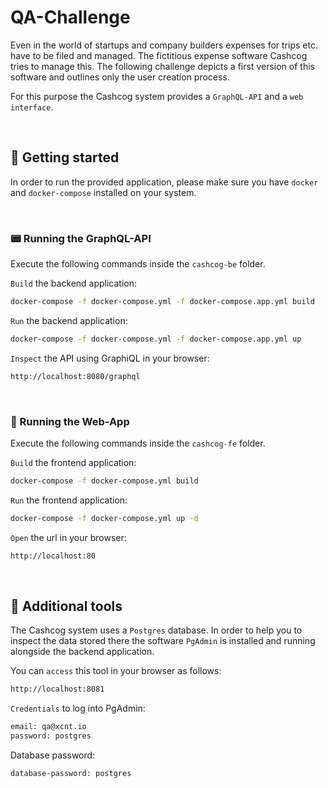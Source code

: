# QA-Challenge

Even in the world of startups and company builders expenses for trips etc. have to be filed and managed.
The fictitious expense software Cashcog tries to manage this. The following challenge depicts a first version of this software and outlines only the user creation process.

For this purpose the Cashcog system provides a `GraphQL-API` and a `web interface`.

<br>

## 🚀 Getting started

In order to run the provided application, please make sure you have `docker` and `docker-compose` installed on your system.

<br>

### 📟 Running the GraphQL-API

Execute the following commands inside the `cashcog-be` folder.

`Build` the backend application:

```bash
docker-compose -f docker-compose.yml -f docker-compose.app.yml build
```

`Run` the backend application:

```bash
docker-compose -f docker-compose.yml -f docker-compose.app.yml up
```

`Inspect` the API using GraphiQL in your browser:

```bash
http://localhost:8080/graphql
```
<br>

### 📰 Running the Web-App

Execute the following commands inside the `cashcog-fe` folder.


`Build` the frontend application:

```bash
docker-compose -f docker-compose.yml build
```

`Run` the frontend application:

```bash
docker-compose -f docker-compose.yml up -d
```

`Open` the url in your browser:

```bash
http://localhost:80
```

<br>

## 🔧 Additional tools

The Cashcog system uses a `Postgres` database. In order to help you to inspect the data stored there the software `PgAdmin` is installed and running alongside the backend application.

You can `access` this tool in your browser as follows:

```bash
http://localhost:8081
```

`Credentials` to log into PgAdmin:

```bash
email: qa@xcnt.io
password: postgres
```

Database password:

```bash
database-password: postgres
```


